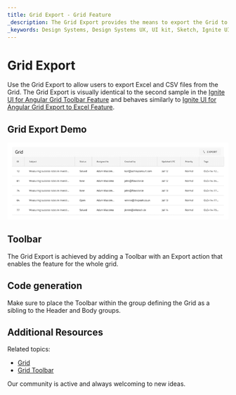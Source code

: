 ```yaml
---
title: Grid Export - Grid Feature
_description: The Grid Export provides the means to export the Grid to Excel or CSV.
_keywords: Design Systems, Design Systems UX, UI kit, Sketch, Ignite UI for Angular, Sketch to Angular, Sketch to Angular, Angular, Angular Design System, Export code from Sketch, Design Kits for Angular, Sketch HTML, Sketch to HTML, Sketch UI kits
---
```


# Grid Export

Use the Grid Export to allow users to export Excel and CSV files from the Grid. The Grid Export is visually identical to the second sample in the [Ignite UI for Angular Grid Toolbar Feature](https://www.infragistics.com/products/ignite-ui-angular/angular/components/grid/toolbar.html) and behaves similarly to [Ignite UI for Angular Grid Export to Excel Feature](https://www.infragistics.com/products/ignite-ui-angular/angular/components/grid/export_excel.html).

## Grid Export Demo

<img class="responsive-img" src="../images/grid_export_demo.png" srcset="../images/grid_export_demo@2x.png 2x" />

## Toolbar

The Grid Export is achieved by adding a Toolbar with an Export action that enables the feature for the whole grid.

## Code generation

Make sure to place the Toolbar within the group defining the Grid as a sibling to the Header and Body groups.

## Additional Resources

Related topics:

- [Grid](grid.md)
- [Grid Toolbar](grid-toolbar.md)
  <div class="divider--half"></div>

Our community is active and always welcoming to new ideas.
